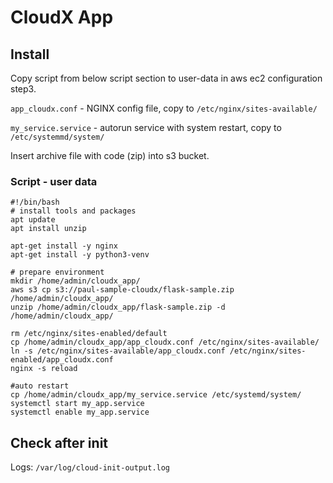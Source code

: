 # CloudX App

## Install

Copy script from below script section to user-data in aws ec2 configuration step3.

`app_cloudx.conf` - NGINX config file, copy to `/etc/nginx/sites-available/`

`my_service.service` - autorun service with system restart, copy to `/etc/systemmd/system/`

Insert archive file with code (zip) into s3 bucket.

### Script - user data

	#!/bin/bash
	# install tools and packages
	apt update
	apt install unzip

	apt-get install -y nginx
	apt-get install -y python3-venv

	# prepare environment
	mkdir /home/admin/cloudx_app/
	aws s3 cp s3://paul-sample-cloudx/flask-sample.zip /home/admin/cloudx_app/
	unzip /home/admin/cloudx_app/flask-sample.zip -d /home/admin/cloudx_app/

	rm /etc/nginx/sites-enabled/default
	cp /home/admin/cloudx_app/app_cloudx.conf /etc/nginx/sites-available/
	ln -s /etc/nginx/sites-available/app_cloudx.conf /etc/nginx/sites-enabled/app_cloudx.conf
	nginx -s reload

	#auto restart
	cp /home/admin/cloudx_app/my_service.service /etc/systemd/system/
	systemctl start my_app.service
	systemctl enable my_app.service
	

## Check after init

Logs: `/var/log/cloud-init-output.log`